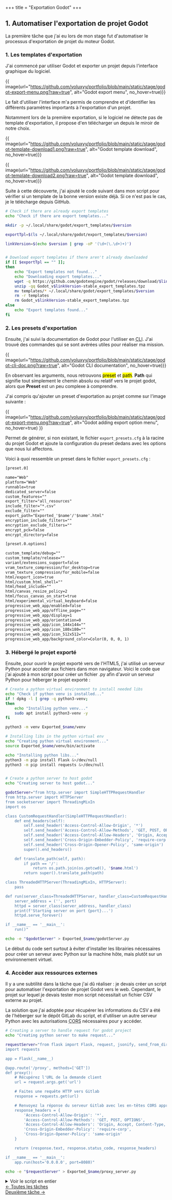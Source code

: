 +++
title = "Exportation Godot"
+++

## 1. Automatiser l'exportation de projet Godot

La première tâche que j'ai eu lors de mon stage fut d'automatiser le processus d'exportation de projet du moteur Godot.

### 1. Les templates d'exportation

J'ai commencé par utiliser Godot et exporter un projet depuis l'interface graphique du logiciel.

{{ image(url="https://github.com/voluxyy/portfolio/blob/main/static/stage/godot-export-menu.png?raw=true", alt="Godot export menu", no_hover=true)}}

Le fait d'utiliser l'interface m'a permis de comprendre et d'identifier les différents paramètres importants à l'exportation d'un projet.

Notamment lors de la première exportation, si le logiciel ne détecte pas de template d'exportation, il propose d'en télécharger un depuis le miroir de notre choix.

{{ image(url="https://github.com/voluxyy/portfolio/blob/main/static/stage/godot-template-download1.png?raw=true", alt="Godot template download", no_hover=true)}}

{{ image(url="https://github.com/voluxyy/portfolio/blob/main/static/stage/godot-template-download2.png?raw=true", alt="Godot template download", no_hover=true)}}

Suite à cette découverte, j'ai ajouté le code suivant dans mon script pour vérifier si un template de la bonne version existe déjà. Si ce n'est pas le cas, je le télécharge depuis GitHub.

```bash
# Check if there are already export templates
echo "Check if there are export templates..."

mkdir -p ~/.local/share/godot/export_templates/$version

exportTpl=$(ls ~/.local/share/godot/export_templates/$version)

linkVersion=$(echo $version | grep -oP '(\d+(\.\d+)+)')


# Download export templates if there aren't already downloaded
if [[ $exportTpl == "" ]];
then
	echo "Export templates not found..."
	echo "Downloading export templates..."
	wget -q https://github.com/godotengine/godot/releases/download/$linkVersion-stable/Godot_v$linkVersion-stable_export_templates.tpz
	unzip -qq Godot_v$linkVersion-stable_export_templates.tpz
	mv templates/* ~/.local/share/godot/export_templates/$version
	rm -r templates
	rm Godot_v$linkVersion-stable_export_templates.tpz
else
	echo "Export templates found..."
fi
```

### 2. Les presets d'exportation

Ensuite, j'ai suivi la documentation de Godot pour l'utiliser en <abbr title="Command Line Interface">CLI</abbr>. J'ai trouvé des commandes qui se sont avérées utiles pour réaliser ma mission.

{{ image(url="https://github.com/voluxyy/portfolio/blob/main/static/stage/godot-cli-doc.png?raw=true", alt="Godot CLI documentation", no_hover=true)}}

En observant les arguments, nous retrouvons <mark>preset</mark> et <mark>path</mark>. <strong>Path</strong> qui signifie tout simplement le chemin absolu ou relatif vers le projet godot, alors que <strong>Preset</strong> est un peu complexe à comprendre.

J'ai compris qu'ajouter un preset d'exportation au projet comme sur l'image suivante :

{{ image(url="https://github.com/voluxyy/portfolio/blob/main/static/stage/godot-export-menu.png?raw=true", alt="Godot adding export option menu", no_hover=true) }}

Permet de générer, si non existant, le fichier `export_presets.cfg` à la racine du projet Godot et ajoute la configuration du preset dedans avec les options que nous lui affectons.

Voici à quoi ressemble un preset dans le fichier `export_presets.cfg` :

```txt
[preset.0]

name="Web"
platform="Web"
runnable=true
dedicated_server=false
custom_features=""
export_filter="all_resources"
include_filter="*.csv"
exclude_filter=""
export_path="Exported_'$name'/'$name'.html"
encryption_include_filters=""
encryption_exclude_filters=""
encrypt_pck=false
encrypt_directory=false

[preset.0.options]

custom_template/debug=""
custom_template/release=""
variant/extensions_support=false
vram_texture_compression/for_desktop=true
vram_texture_compression/for_mobile=false
html/export_icon=true
html/custom_html_shell=""
html/head_include=""
html/canvas_resize_policy=2
html/focus_canvas_on_start=true
html/experimental_virtual_keyboard=false
progressive_web_app/enabled=false
progressive_web_app/offline_page=""
progressive_web_app/display=1
progressive_web_app/orientation=0
progressive_web_app/icon_144x144=""
progressive_web_app/icon_180x180=""
progressive_web_app/icon_512x512=""
progressive_web_app/background_color=Color(0, 0, 0, 1)
```

### 3. Hébergé le projet exporté

Ensuite, pour ouvrir le projet exporté vers de l'HTML5, j'ai utilisé un serveur Python pour accéder aux fichiers dans mon navigateur. Voici le code que j'ai ajouté à mon script pour créer un fichier .py afin d'avoir un serveur Python pour héberger le projet exporté :

```bash
# Create a python virtual environment to install needed libs
echo "Check if python venv is installed..."
if ! dpkg -l | grep -q python3-venv;
then
	echo "Installing python venv..."
	sudo apt install python3-venv -y
fi

python3 -m venv Exported_$name/venv

# Installing libs in the python virtual env
echo "Creating python virtual environment..."
source Exported_$name/venv/bin/activate

echo "Installing python libs..."
python3 -m pip install Flask &>/dev/null
python3 -m pip install requests &>/dev/null


# Create a python server to host godot
echo "Creating server to host godot..."

godotServer="from http.server import SimpleHTTPRequestHandler
from http.server import HTTPServer
from socketserver import ThreadingMixIn
import os

class CustomRequestHandler(SimpleHTTPRequestHandler):
    def end_headers(self):
        self.send_header('Access-Control-Allow-Origin', '*')
        self.send_header('Access-Control-Allow-Methods', 'GET, POST, OPTIONS')
        self.send_header('Access-Control-Allow-Headers', 'Origin, Accept, Content-Type, X-Requested-With, X-CSRF-Token')
        self.send_header('Cross-Origin-Embedder-Policy', 'require-corp')
        self.send_header('Cross-Origin-Opener-Policy', 'same-origin')
        super().end_headers()

    def translate_path(self, path):
        if path == '/':
            return os.path.join(os.getcwd(), '$name.html')
        return super().translate_path(path)

class ThreadedHTTPServer(ThreadingMixIn, HTTPServer):
    pass

def run(server_class=ThreadedHTTPServer, handler_class=CustomRequestHandler, port=8000):
    server_address = ('', port)
    httpd = server_class(server_address, handler_class)
    print(f'Starting server on port {port}...')
    httpd.serve_forever()

if __name__ == '__main__':
    run()"

echo -e "$godotServer" > Exported_$name/godotServer.py
```

Le début du code sert surtout à éviter d'installer les librairies nécessaires pour créer un serveur avec Python sur la machine hôte, mais plutôt sur un environnement virtuel.

### 4. Accèder aux ressources externes

Il y a une subtilité dans la tâche que j'ai dû réaliser : je devais créer un script pour automatiser l'exportation de projet Godot vers le web. Cependant, le projet sur lequel je devais tester mon script nécessitait un fichier CSV externe au projet.

La solution que j'ai adoptée pour récupérer les informations du CSV a été de l'héberger sur le dépôt GitLab du script, et d'utiliser un autre serveur Python avec les autorisations <abbr title="Cross-Origin Resource Sharing">CORS</abbr> nécessaires pour y accéder.

```bash
# Creating a server to handle request for godot project
echo "Creating python server to make request..."

requestServer="from flask import Flask, request, jsonify, send_from_directory
import requests

app = Flask(__name__)

@app.route('/proxy', methods=['GET'])
def proxy():
    # Récupérez l'URL de la demande client
    url = request.args.get('url')

    # Faites une requête HTTP vers Gitlab
    response = requests.get(url)

    # Renvoyez la réponse du serveur Gitlab avec les en-têtes CORS appropriés
    response_headers = {
        'Access-Control-Allow-Origin': '*',
        'Access-Control-Allow-Methods': 'GET, POST, OPTIONS',
        'Access-Control-Allow-Headers': 'Origin, Accept, Content-Type, X-Requested-With, X-CSRF-Token',
        'Cross-Origin-Embedder-Policy': 'require-corp',
        'Cross-Origin-Opener-Policy': 'same-origin'
    }

    return (response.text, response.status_code, response_headers)

if __name__ == '__main__':
    app.run(host='0.0.0.0', port=8080)"

echo -e "$requestServer" > Exported_$name/proxy_server.py
```

<details>
    <summary>Voir le script en entier</summary>

    #!/bin/bash

    scriptUsage () {
    	echo -e "Usage: $0 <godot_path> <export_preset>
    	Examples :
    		$0 godot Web
    		$0 /bin/godot Web
    		$0 Godot_v4.2.1.stable Web"
    }

    godot=$1

    if [[ $godot == "" ]];
    then
    	scriptUsage
    	exit 1
    fi


    preset=$2

    if [[ $preset == "" ]];
    then
    	scriptUsage
    	exit 2
    fi


    name=$(pwd | rev | cut -d'/' -f1 | rev)


    version=$($godot --version | cut -d "." -f 1,2,3,4 | sed 's/\.official//')

    if [[ $version == "" ]];
    then
    	echo "Wrong godot path!"
    	exit 5
    fi


    # Export preset to HTML5 (Web)
    echo "Setup export preset..."

    presetCfg='[preset.0]

    name="Web"
    platform="Web"
    runnable=true
    dedicated_server=false
    custom_features=""
    export_filter="all_resources"
    include_filter="*.csv"
    exclude_filter=""
    export_path="Exported_'$name'/'$name'.html"
    encryption_include_filters=""
    encryption_exclude_filters=""
    encrypt_pck=false
    encrypt_directory=false

    [preset.0.options]

    custom_template/debug=""
    custom_template/release=""
    variant/extensions_support=false
    vram_texture_compression/for_desktop=true
    vram_texture_compression/for_mobile=false
    html/export_icon=true
    html/custom_html_shell=""
    html/head_include=""
    html/canvas_resize_policy=2
    html/focus_canvas_on_start=true
    html/experimental_virtual_keyboard=false
    progressive_web_app/enabled=false
    progressive_web_app/offline_page=""
    progressive_web_app/display=1
    progressive_web_app/orientation=0
    progressive_web_app/icon_144x144=""
    progressive_web_app/icon_180x180=""
    progressive_web_app/icon_512x512=""
    progressive_web_app/background_color=Color(0, 0, 0, 1)'

    echo -e "$presetCfg" > export_presets.cfg


    # Check if there are already export templates
    echo "Check if there are export templates..."

    mkdir -p ~/.local/share/godot/export_templates/$version

    exportTpl=$(ls ~/.local/share/godot/export_templates/$version)

    linkVersion=$(echo $version | grep -oP '(\d+(\.\d+)+)')


    # Download export templates if there aren't already downloaded
    if [[ $exportTpl == "" ]];
    then
    	echo "Export templates not found..."
    	echo "Downloading export templates..."
    	wget -q https://github.com/godotengine/godot/releases/download/$linkVersion-stable/Godot_v$linkVersion-stable_export_templates.tpz
    	unzip -qq Godot_v$linkVersion-stable_export_templates.tpz
    	mv templates/* ~/.local/share/godot/export_templates/$version
    	rm -r templates
    	rm Godot_v$linkVersion-stable_export_templates.tpz
    else
    	echo "Export templates found..."
    fi

    mkdir -p Exported_$name

    echo "Exporting godot project..."
    $godot --headless --export-release $preset Exported_$name/$name.html &>/dev/null


    # Create a python virtual environment to install needed libs
    echo "Check if python venv is installed..."
    if ! dpkg -l | grep -q python3-venv;
    then
    	echo "Installing python venv..."
    	sudo apt install python3-venv -y
    fi

    python3 -m venv Exported_$name/venv

    # Installing libs in the python virtual env
    echo "Creating python virtual environment..."
    source Exported_$name/venv/bin/activate

    echo "Installing python libs..."
    python3 -m pip install Flask &>/dev/null
    python3 -m pip install requests &>/dev/null


    # Create a python server to host godot
    echo "Creating server to host godot..."

    godotServer="from http.server import SimpleHTTPRequestHandler
    from http.server import HTTPServer
    from socketserver import ThreadingMixIn
    import os

    class CustomRequestHandler(SimpleHTTPRequestHandler):
        def end_headers(self):
            self.send_header('Access-Control-Allow-Origin', '*')
            self.send_header('Access-Control-Allow-Methods', 'GET, POST, OPTIONS')
            self.send_header('Access-Control-Allow-Headers', 'Origin, Accept, Content-Type, X-Requested-With, X-CSRF-Token')
            self.send_header('Cross-Origin-Embedder-Policy', 'require-corp')
            self.send_header('Cross-Origin-Opener-Policy', 'same-origin')
            super().end_headers()

        def translate_path(self, path):
            if path == '/':
                return os.path.join(os.getcwd(), '$name.html')
            return super().translate_path(path)

    class ThreadedHTTPServer(ThreadingMixIn, HTTPServer):
        pass

    def run(server_class=ThreadedHTTPServer, handler_class=CustomRequestHandler, port=8000):
        server_address = ('', port)
        httpd = server_class(server_address, handler_class)
        print(f'Starting server on port {port}...')
        httpd.serve_forever()

    if __name__ == '__main__':
        run()"

    echo -e "$godotServer" > Exported_$name/godotServer.py


    # Creating a server to handle request for godot project
    echo "Creating python server to make request..."

    requestServer="from flask import Flask, request, jsonify, send_from_directory
    import requests

    app = Flask(__name__)

    @app.route('/proxy', methods=['GET'])
    def proxy():
        # Récupérez l'URL de la demande client
        url = request.args.get('url')

        # Faites une requête HTTP vers Gitlab
        response = requests.get(url)

        # Renvoyez la réponse du serveur Gitlab avec les en-têtes CORS appropriés
        response_headers = {
            'Access-Control-Allow-Origin': '*',
            'Access-Control-Allow-Methods': 'GET, POST, OPTIONS',
            'Access-Control-Allow-Headers': 'Origin, Accept, Content-Type, X-Requested-With, X-CSRF-Token',
            'Cross-Origin-Embedder-Policy': 'require-corp',
            'Cross-Origin-Opener-Policy': 'same-origin'
        }

        return (response.text, response.status_code, response_headers)

    if __name__ == '__main__':
        app.run(host='0.0.0.0', port=8080)"

    echo -e "$requestServer" > Exported_$name/proxy_server.py

    exit 0

</details>

<section class="task-nav">
    <a href="/portfolio/stage">
        <div>
            <span class="previous">← </span>
            <span class="label">Toutes les tâches</span>
        </div>
    </a>
    <a href="/portfolio/stage/graphique-3d-formations">
        <div>
            <span class="label">Deuxième tâche</span>
            <span class="next">→</span>
        </div>
    </a>
</section>
